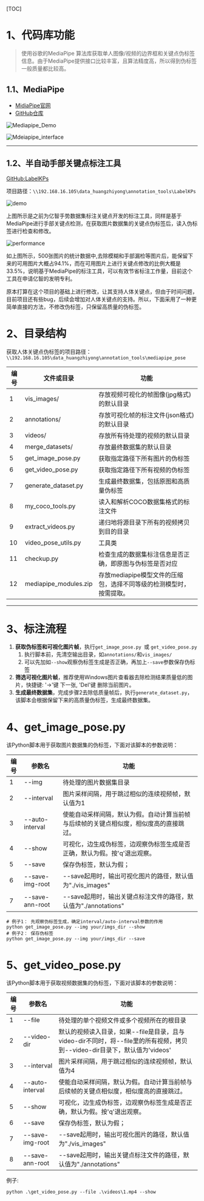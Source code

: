 [TOC]



# 1、代码库功能

> 使用谷歌的MediaPipe 算法库获取单人图像/视频的边界框和关键点伪标签信息。由于MediaPipe提供接口比较丰富，且算法精度高，所以得到伪标签一般质量都比较高。
## 1.1、MediaPipe

+ [MidiaPipe官网](https://google.github.io/mediapipe/)
+ [GitHub仓库](https://github.com/google/mediapipe)

![Mediapipe_Demo](README.assets/Mediapipe_Demo.png)

![Mdeiapipe_interface](README.assets/Mdeiapipe_interface-1669792261229.png)

--------

## 1.2、半自动手部关键点标注工具

[GitHub:LabelKPs](https://github.com/Runki2018/LabelKPs/tree/main)

项目路径：`\\192.168.16.105\data_huangzhiyong\annotation_tools\LabelKPs`

![demo](README.assets/demo.gif)

​		上图所示是之前为亿智手势数据集标注关键点开发的标注工具，同样是基于MediaPipe进行手部关键点检测，在获取图片数据集的关键点伪标签后，读入伪标签进行检查和修改。

![performance](README.assets/performance.png)

​		如上图所示，500张图片的统计数据中,去除模糊和手部漏检等图片后，能保留下来的可用图片大概占94.1%，而在可用图片上进行关键点修改的比例大概是33.5%，说明基于MediaPipe的标注工具，可以有效节省标注工作量，目前这个工具在申请亿智的发明专利。

​		原本打算在这个项目的基础上进行修改，让其支持人体关键点，但由于时间问题，目前项目还有些bug，后续会增加对人体关键点的支持。所以，下面采用了一种更简单直接的方法，不修改伪标签，只保留高质量的伪标签。







# 2、目录结构

获取人体关键点伪标签的项目路径：`\\192.168.16.105\data_huangzhiyong\annotation_tools\mediapipe_pose`

| 编号 | 文件或目录            | 功能                                                         |
| ---- | --------------------- | ------------------------------------------------------------ |
| 1    | vis_images/           | 存放视频可视化的帧图像(jpg格式)的默认目录                    |
| 2    | annotations/          | 存放可视化帧的标注文件(json格式)的默认目录                   |
| 3    | videos/               | 存放所有待处理的视频的默认目录                               |
| 4    | merge_datasets/       | 存放最终数据集的默认目录                                     |
| 5    | get_image_pose.py     | 获取指定路径下所有图片的伪标签                               |
| 6    | get_video_pose.py     | 获取指定路径下所有视频的伪标签                               |
| 7    | generate_dataset.py   | 生成最终数据集，包括原图和高质量伪标签                       |
| 8    | my_coco_tools.py      | 读入和解析COCO数据集格式的标注文件                           |
| 9    | extract_videos.py     | 递归地将源目录下所有的视频拷贝到目的目录                     |
| 10   | video_pose_utils.py   | 工具类                                                       |
| 11   | checkup.py            | 检查生成的数据集标注信息是否正确，即原图与伪标签是否对应     |
| 12   | mediapipe_modules.zip | 存放mediapipe模型文件的压缩包，选择不同等级的检测模型时，按需提取。 |

---------------



# 3、标注流程

1. **获取伪标签和可视化图片帧**，执行`get_image_pose.py `或 `get_video_pose.py `
   1. 执行脚本前，先清空输出目录，如`annotations/`和`vis_images/`
   2. 可以先加如`--show`观察伪标签生成是否正确，再加上`--save`参数保存伪标签
2. **筛选可视化图片帧**，推荐使用Windows图片查看器去除检测结果质量低的图片，快捷键: '→'键 下一张, 'Del'键 删除当前图片。
3. **生成最终数据集**，完成步骤2去除低质量帧后，执行`generate_dataset.py`，该脚本会根据保留下来的高质量伪标签，生成最终数据集。



# 4、get_image_pose.py

该Python脚本用于获取图片数据集的伪标签，下面对该脚本的参数说明：

| 编号 | 参数名          | 功能                                                         |
| ---- | --------------- | ------------------------------------------------------------ |
| 1    | --img           | 待处理的图片数据集目录                                       |
| 2    | --interval      | 图片采样间隔，用于跳过相似的连续视频帧，默认值为1            |
| 3    | --auto-interval | 使能自动采样间隔，默认为假。自动计算当前帧与后续帧的关键点相似度，相似度高的直接跳过。 |
| 4    | --show          | 可视化，边生成伪标签，边观察伪标签生成是否正确，默认为假。按'q'退出观察。 |
| 5    | --save          | 保存伪标签，默认为假；                                       |
| 6    | --save-img-root | --save起用时，输出可视化图片的路径，默认值为"./vis_images"   |
| 7    | --save-ann-root | --save起用时，输出关键点标注文件的路径，默认值为"./annotations" |

```shell
# 例子1： 先观察伪标签生成，确定interval/auto-interval参数的作用
python get_image_pose.py --img your/imgs_dir --show
# 例子2： 保存伪标签
python get_image_pose.py --img your/imgs_dir --save
```



# 5、get_video_pose.py 

该Python脚本用于获取视频数据集的伪标签，下面对该脚本的参数说明：

| 编号 | 参数名          | 功能                                                         |
| ---- | --------------- | ------------------------------------------------------------ |
| 1    | --file          | 待处理的单个视频文件或多个视频所在的根目录                   |
| 2    | --video-dir     | 默认的视频读入目录，如果--file是目录，且与video-dir不同时，将--file里的所有视频，拷贝到--video-dir目录下，默认值为'videos' |
| 3    | --interval      | 图片采样间隔，用于跳过相似的连续视频帧，默认值为4            |
| 4    | --auto-interval | 使能自动采样间隔，默认为假。自动计算当前帧与后续帧的关键点相似度，相似度高的直接跳过。 |
| 5    | --show          | 可视化，边生成伪标签，边观察伪标签生成是否正确，默认为假。按'q'退出观察。 |
| 6    | --save          | 保存伪标签，默认为假；                                       |
| 7    | --save-img-root | --save起用时，输出可视化图片的路径，默认值为"./vis_images"   |
| 8    | --save-ann-root | --save起用时，输出关键点标注文件的路径，默认值为"./annotations" |

例子:

```shell
python .\get_video_pose.py --file .\videos\1.mp4 --show
```


